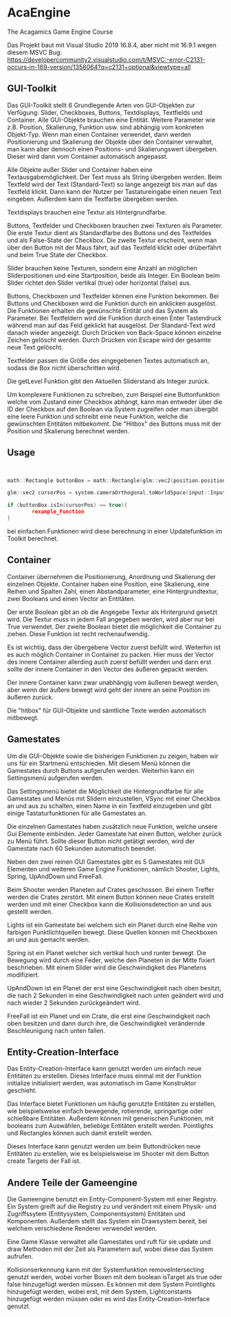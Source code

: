 # AcaEngine
The Acagamics Game Engine Course

Das Projekt baut mit Visual Studio 2019 16.8.4, aber nicht mit 16.9.1 wegen diesem MSVC Bug: https://developercommunity2.visualstudio.com/t/MSVC:-error-C2131-occurs-in-169-version/1358064?q=c2131+optional&viewtype=all

## GUI-Toolkit

Das GUI-Toolkit stellt 6 Grundlegende Arten von GUI-Objekten zur Verfügung: Slider, Checkboxes, Buttons, Textdisplays, Textfields und Container. Alle GUI-Objekte brauchen eine Entität. Weitere Parameter wie z.B. Position, Skalierung, Funktion usw. sind abhängig vom konkreten Objekt-Typ. Wenn man einen Container verwendet, dann werden Positionierung und Skalierung der Objekte über den Container verwaltet, man kann aber dennoch einen Positions- und Skalierungswert übergeben. Dieser wird dann vom Container automatisch angepasst.

Alle Objekte außer Slider und Container haben eine Textausgabemöglichkeit. Der Text muss als String übergeben werden. Beim Textfeld wird der Text (Standard-Text) so lange angezeigt bis man auf das Textfeld klickt. Dann kann der Nutzer per Tastatureingabe einen neuen Text eingeben. Außerdem kann die Textfarbe übergeben werden.

Textdisplays brauchen eine Textur als Hintergrundfarbe.

Buttons, Textfelder und Checkboxen brauchen zwei Texturen als Parameter. Die erste Textur dient als Standardfarbe des Buttons und des Textfeldes und als False-State der Checkbox. Die zweite Textur erscheint, wenn man über den Button mit der Maus fährt, auf das Textfeld klickt oder drüberfährt und beim True State der Checkbox.

Slider brauchen keine Texturen, sondern eine Anzahl an möglichen Sliderpositionen und eine Startposition, beide als Integer. Ein Boolean beim Slider richtet den Slider vertikal (true) oder horizontal (false) aus.

Buttons, Checkboxen und Textfelder können eine Funktion bekommen. Bei Buttons und Checkboxen wird die Funktion durch ein anklicken ausgelöst. Die Funktionen erhalten die gewünschte Entität und das System als Parameter. Bei Textfeldern wird die Funktion durch einen Enter Tastendruck während man auf das Feld geklickt hat ausgelöst. Der Standard-Text wird danach wieder angezeigt. Durch Drücken von Back-Space können einzelne Zeichen gelöscht werden. Durch Drücken von Escape wird der gesamte neue Text gelöscht.

Textfelder passen die Größe des eingegebenen Textes automatisch an, sodass die Box nicht überschritten wird.

Die getLevel Funktion gibt den Aktuellen Sliderstand als Integer zurück.

Um komplexere Funktionen zu schreiben, zum Beispiel eine Buttonfunktion welche vom Zustand einer Checkbox abhängt, kann man entweder über die ID der Checkbox auf den Boolean via System zugreifen
oder man übergibt eine leere Funktion und schreibt eine neue Funktion, welche die gewünschten Entitäten mitbekommt. Die "Hitbox" des Buttons muss mit der Position und Skalierung berechnet werden.


## Usage

```c++


math::Rectangle buttonBox = math::Rectangle(glm::vec2(position.position[0], position.position[1]), glm::vec2(position.position[0] + scale.scale[0], position.position[1] + scale.scale[1]));

glm::vec2 cursorPos = system.cameraOrthogonal.toWorldSpace(input::InputManager::getCursorPos());

if (buttonBox.isIn(cursorPos) == true){
        #example_Function
}

```

bei einfachen Funktionen wird diese berechnung in einer Updatefunktion im Toolkit berechnet.

## Container

Container übernehmen die Positionierung, Anordnung und Skalierung der einzelnen Objekte. Container haben eine Position, eine Skalierung, eine
Reihen und Spalten Zahl, einen Abstandparameter, eine Hintergrundtextur, zwei Booleans und einen Vector an Entitäten.

Der erste Boolean gibt an ob die Angegebe Textur als Hintergrund gesetzt wird. 
Die Textur muss in jedem Fall angegeben werden, wird aber nur bei True verwendet.
Der zweite Boolean bietet die möglichkeit die Container zu ziehen. Diese Funktion ist recht rechenaufwendig.

Es ist wichtig, dass der übergebene Vector zuerst befüllt wird. Weiterhin ist es auch möglich Container in Container zu packen.
Hier muss der Vector des innere Container allerding auch zuerst befüllt werden und dann erst sollte der innere Container in den Vector des äußeren gepackt werden.

Der innere Container kann zwar unabhängig vom äußeren bewegt werden, aber wenn der äußere bewegt wird geht der innere an seine Position im äußeren zurück.

Die "hitbox" für GUI-Objekte und sämtliche Texte werden automatisch mitbewegt.

## Gamestates

Um die GUI-Objekte sowie die bisherigen Funktionen zu zeigen, haben wir uns für ein Startmenü entschieden.
Mit diesem Menü können die Gamestates durch Buttons aufgerufen werden.
Weiterhin kann ein Settingsmenü aufgerufen werden.

Das Settingsmenü bietet die Möglichkeit die Hintergrundfarbe für alle Gamestates und Menüs mit Slidern einzustellen, VSync mit einer Checkbox an und aus zu schalten, einen Name in ein Textfeld einzugeben und gibt einige Tastaturfunktionen für alle Gamestates an.  

Die einzelnen Gamestates haben zusätzlich neue Funktion, welche unsere Gui Elemente einbinden.
Jeder Gamestate hat einen Button, welcher zurück zu Menü führt.
Sollte dieser Button nicht getätigt werden, wird der Gamestate nach 60 Sekunden automatisch beendet.

Neben den zwei reinen GUI Gamestates gibt es 5 Gamestates mit GUI Elementen und weiteren Game Engine Funktionen, nämlich Shooter, Lights, Spring, UpAndDown und FreeFall.

Beim Shooter werden Planeten auf Crates geschossen. Bei einem Treffer werden die Crates zerstört. Mit einem Button können neue Crates erstellt werden und mit einer Checkbox kann die Kollisionsdetection an und aus gestellt werden.

Lights ist ein Gamestate bei welchem sich ein Planet durch eine Reihe von farbigen Punktlichtquellen bewegt. Diese Quellen können mit Checkboxen an und aus gemacht werden.

Spring ist ein Planet welcher sich vertikal hoch und runter bewegt. Die Bewegung wird durch eine Feder, welche den Planeten in der Mitte fixiert beschrieben.
Mit einem Slider wird die Geschwindigkeit des Planetens modifiziert.

UpAndDown ist ein Planet der erst eine Geschwindigkeit nach oben besitzt, die nach 2 Sekunden in eine Geschwindigkeit nach unten geändert wird und nach wieder 2 Sekunden zurückgeändert wird.

FreeFall ist ein Planet und ein Crate, die erst eine Geschwindigkeit nach oben besitzen und dann durch ihre, die Geschwindigkeit verändernde Beschleunigung nach unten fallen.


## Entity-Creation-Interface
Das Entity-Creation-Interface kann genutzt werden um einfach neue Entitäten zu erstellen. Dieses Interface muss einmal mit der Funktion initialize initialisiert werden, was automatisch im Game Konstruktor geschieht. 

Das Interface bietet Funktionen um häufig genutzte Entitäten zu erstellen, wie beispielsweise einfach bewegende, rotierende, springartige oder schießbare Entitäten. 
Außerdem können mit generischen Funktionen, mit booleans zum Auswählen, beliebige Entitäten erstellt werden. Pointlights und Rectangles können auch damit erstellt werden.

Dieses Interface kann genutzt werden um beim Buttondrücken neue Entitäten zu erstellen, wie es beispielsweise im Shooter mit dem Button create Targets der Fall ist.

## Andere Teile der Gameengine
Die Gameengine benutzt ein Entity-Component-System mit einer Registry. Ein System greift auf die Registry zu und verändert mit einem Physik- und Zugriffssytem (Entitysystem, Componentsystem) Entitäten und Komponenten. Außerdem stellt das System ein Drawsystem bereit, bei welchem verschiedene Renderer verwendet werden. 

Eine Game Klasse verwaltet alle Gamestates und ruft für sie update und draw Methoden mit der Zeit als Parametern auf, wobei diese das System aufrufen. 

Kollisionserkennung kann mit der Systemfunktion removeIntersecting genutzt werden, wobei vorher Boxen mit dem boolean isTarget als true oder false hinzugefügt werden müssen. Es können mit dem System Pointlights hinzugefügt werden, wobei erst, mit dem System, Lightconstants hinzugefügt werden müssen oder es wird das Entity-Creation-Interface genutzt. 
